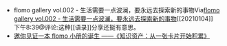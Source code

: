 - flomo gallery vol.002 - 生活需要一点波澜，要永远去探索新的事物Via[flomo gallery vol.002 - 生活需要一点波澜，要永远去探索新的事物](https://mp.weixin.qq.com/s/tlchJ-0SO9H8s2zgw0IINQ)[[20210104]] 下午8:39@评论:这种[[语录]]分享还挺有意思。
- [邀你见证一本 flomo 小册的诞生 ——《知识资产：从一张卡片开始积累》](https://mp.weixin.qq.com/s?__biz=MzI0MDA3MjQ2Mg==&mid=2247486302&idx=1&sn=43566ec4d5541772861ca34f7348ddd3&chksm=e921293fde56a029fd8216e2273f77a2dd89d2af993f453bd218058973b00a87598f95df4567&mpshare=1&scene=1&srcid=0824lmKSNpuSfHjR0992dMBO&sharer_sharetime=1661303139506&sharer_shareid=c51b7b13a0b085484bc7a81d87b76e86#rd)
